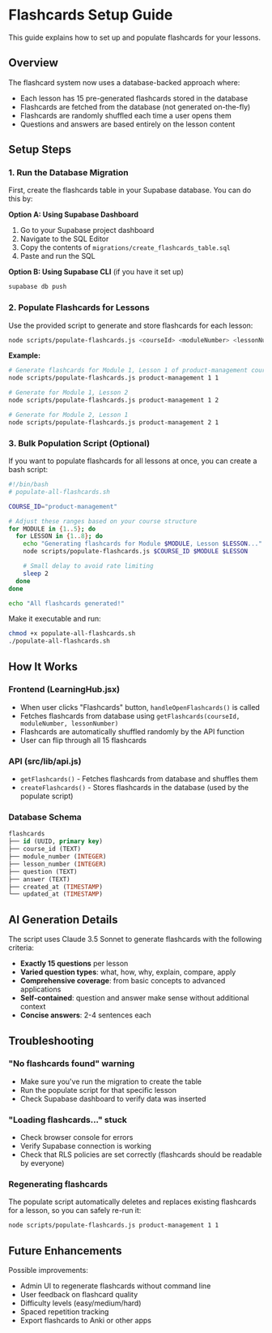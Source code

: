 # Flashcards Setup Guide

This guide explains how to set up and populate flashcards for your lessons.

## Overview

The flashcard system now uses a database-backed approach where:
- Each lesson has 15 pre-generated flashcards stored in the database
- Flashcards are fetched from the database (not generated on-the-fly)
- Flashcards are randomly shuffled each time a user opens them
- Questions and answers are based entirely on the lesson content

## Setup Steps

### 1. Run the Database Migration

First, create the flashcards table in your Supabase database. You can do this by:

**Option A: Using Supabase Dashboard**
1. Go to your Supabase project dashboard
2. Navigate to the SQL Editor
3. Copy the contents of `migrations/create_flashcards_table.sql`
4. Paste and run the SQL

**Option B: Using Supabase CLI** (if you have it set up)
```bash
supabase db push
```

### 2. Populate Flashcards for Lessons

Use the provided script to generate and store flashcards for each lesson:

```bash
node scripts/populate-flashcards.js <courseId> <moduleNumber> <lessonNumber>
```

**Example:**
```bash
# Generate flashcards for Module 1, Lesson 1 of product-management course
node scripts/populate-flashcards.js product-management 1 1

# Generate for Module 1, Lesson 2
node scripts/populate-flashcards.js product-management 1 2

# Generate for Module 2, Lesson 1
node scripts/populate-flashcards.js product-management 2 1
```

### 3. Bulk Population Script (Optional)

If you want to populate flashcards for all lessons at once, you can create a bash script:

```bash
#!/bin/bash
# populate-all-flashcards.sh

COURSE_ID="product-management"

# Adjust these ranges based on your course structure
for MODULE in {1..5}; do
  for LESSON in {1..8}; do
    echo "Generating flashcards for Module $MODULE, Lesson $LESSON..."
    node scripts/populate-flashcards.js $COURSE_ID $MODULE $LESSON

    # Small delay to avoid rate limiting
    sleep 2
  done
done

echo "All flashcards generated!"
```

Make it executable and run:
```bash
chmod +x populate-all-flashcards.sh
./populate-all-flashcards.sh
```

## How It Works

### Frontend (LearningHub.jsx)
- When user clicks "Flashcards" button, `handleOpenFlashcards()` is called
- Fetches flashcards from database using `getFlashcards(courseId, moduleNumber, lessonNumber)`
- Flashcards are automatically shuffled randomly by the API function
- User can flip through all 15 flashcards

### API (src/lib/api.js)
- `getFlashcards()` - Fetches flashcards from database and shuffles them
- `createFlashcards()` - Stores flashcards in the database (used by the populate script)

### Database Schema
```sql
flashcards
├── id (UUID, primary key)
├── course_id (TEXT)
├── module_number (INTEGER)
├── lesson_number (INTEGER)
├── question (TEXT)
├── answer (TEXT)
├── created_at (TIMESTAMP)
└── updated_at (TIMESTAMP)
```

## AI Generation Details

The script uses Claude 3.5 Sonnet to generate flashcards with the following criteria:
- **Exactly 15 questions** per lesson
- **Varied question types**: what, how, why, explain, compare, apply
- **Comprehensive coverage**: from basic concepts to advanced applications
- **Self-contained**: question and answer make sense without additional context
- **Concise answers**: 2-4 sentences each

## Troubleshooting

### "No flashcards found" warning
- Make sure you've run the migration to create the table
- Run the populate script for that specific lesson
- Check Supabase dashboard to verify data was inserted

### "Loading flashcards..." stuck
- Check browser console for errors
- Verify Supabase connection is working
- Check that RLS policies are set correctly (flashcards should be readable by everyone)

### Regenerating flashcards
The populate script automatically deletes and replaces existing flashcards for a lesson, so you can safely re-run it:
```bash
node scripts/populate-flashcards.js product-management 1 1
```

## Future Enhancements

Possible improvements:
- Admin UI to regenerate flashcards without command line
- User feedback on flashcard quality
- Difficulty levels (easy/medium/hard)
- Spaced repetition tracking
- Export flashcards to Anki or other apps
